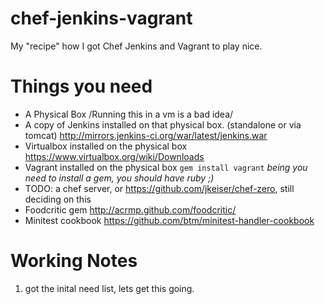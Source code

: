 chef-jenkins-vagrant
====================

My "recipe" how I got Chef Jenkins and Vagrant to play nice.

Things you need
===============

* A Physical Box /Running this in a vm is a bad idea/
* A copy of Jenkins installed on that physical box.  (standalone or via tomcat) http://mirrors.jenkins-ci.org/war/latest/jenkins.war
* Virtualbox installed on the physical box https://www.virtualbox.org/wiki/Downloads
* Vagrant installed on the physical box `gem install vagrant` _being you need to install a gem, you should have ruby ;)_
* TODO: a chef server, or https://github.com/jkeiser/chef-zero, still deciding on this
* Foodcritic gem http://acrmp.github.com/foodcritic/
* Minitest cookbook https://github.com/btm/minitest-handler-cookbook

Working Notes
=============

1) got the inital need list, lets get this going.
